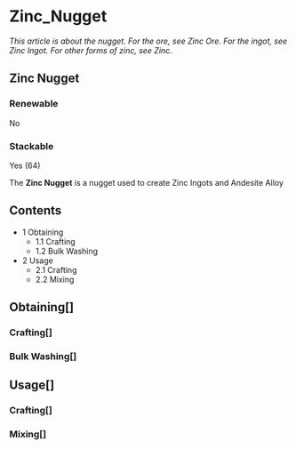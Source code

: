 # Zinc_Nugget

*This article is about the nugget. For the ore, see Zinc Ore. For the ingot, see Zinc Ingot. For other forms of zinc, see Zinc.*

## Zinc Nugget

### Renewable

No

### Stackable

Yes (64)

The **Zinc Nugget** is a nugget used to create Zinc Ingots and Andesite Alloy

## Contents

- 1 Obtaining
    - 1.1 Crafting
    - 1.2 Bulk Washing
- 2 Usage
    - 2.1 Crafting
    - 2.2 Mixing

## Obtaining[]

### Crafting[]

### Bulk Washing[]

## Usage[]

### Crafting[]

### Mixing[]